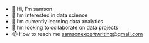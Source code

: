 - 👋 Hi, I’m samson
- 👀 I’m interested in data science
- 🌱 I’m currently learning data analytics
- 💞️ I’m looking to collaborate on data projects
- 📫 How to reach me samsonexpertwriting@gmail.com

<!---
Soysamson/Soysamson is a ✨ special ✨ repository because its `README.md` (this file) appears on your GitHub profile.
You can click the Preview link to take a look at your changes.
--->
